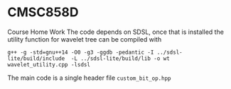 # CMSC858D
Course Home Work
The code depends on SDSL, once that is installed the utility function for wavelet tree can be compiled with 
```
g++ -g -std=gnu++14 -O0 -g3 -ggdb -pedantic -I ../sdsl-lite/build/include  -L ../sdsl-lite/build/lib -o wt  wavelet_utility.cpp -lsdsl
```

The main code is a single header file `custom_bit_op.hpp`
